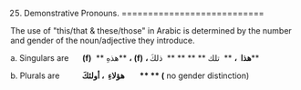 25. Demonstrative Pronouns.
===========================

The use of "this/that & these/those" in Arabic is determined by the
number and gender of the noun/adjective they introduce.

a. Singulars are      **(f)**  ** هذهِ** **،** **(f)** **، هذا  ،**
**  تلك ** ** ** **  ذلكَ**

b. Plurals are          **هؤلاءِ  ، أولئكَ        ** ** (** no gender
distinction)


